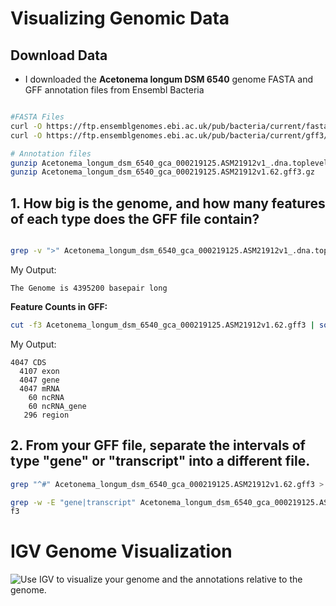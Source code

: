 # Visualizing Genomic Data

## Download Data
* I downloaded the **Acetonema longum DSM 6540** genome FASTA and GFF annotation files from Ensembl Bacteria


```bash

#FASTA Files
curl -O https://ftp.ensemblgenomes.ebi.ac.uk/pub/bacteria/current/fasta/bacteria_1_collection/acetonema_longum_dsm_6540_gca_000219125/dna/Acetonema_longum_dsm_6540_gca_000219125.ASM21912v1_.dna.toplevel.fa.gz
curl -O https://ftp.ensemblgenomes.ebi.ac.uk/pub/bacteria/current/gff3/bacteria_1_collection/acetonema_longum_dsm_6540_gca_000219125/Acetonema_longum_dsm_6540_gca_000219125.ASM21912v1.62.gff3.gz

# Annotation files
gunzip Acetonema_longum_dsm_6540_gca_000219125.ASM21912v1_.dna.toplevel.fa.gz
gunzip Acetonema_longum_dsm_6540_gca_000219125.ASM21912v1.62.gff3.gz 

```

## 1. How big is the genome, and how many features of each type does the GFF file contain?

```bash

grep -v ">" Acetonema_longum_dsm_6540_gca_000219125.ASM21912v1_.dna.toplevel.fa | wc -m

```

My Output:

```
The Genome is 4395200 basepair long

```
**Feature Counts in GFF:**

``` bash
cut -f3 Acetonema_longum_dsm_6540_gca_000219125.ASM21912v1.62.gff3 | sort | uniq -c
```

 My Output:
 ```
 4047 CDS
   4107 exon
   4047 gene
   4047 mRNA
     60 ncRNA
     60 ncRNA_gene
    296 region
```


## 2. From your GFF file, separate the intervals of type "gene" or "transcript" into a different file.

```bash
grep "^#" Acetonema_longum_dsm_6540_gca_000219125.ASM21912v1.62.gff3 > simplified.gff3

grep -w -E "gene|transcript" Acetonema_longum_dsm_6540_gca_000219125.ASM21912v1.62.gff3 >> simplified.gf
f3

```


# IGV Genome Visualization

![Use IGV to visualize your genome and the annotations relative to the genome.](images/Acetpnema_longum1.png)



